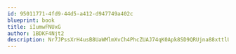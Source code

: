 ```yaml
---
id: 95011771-4fd9-44d5-a412-d947749a402c
blueprint: book
title: iIumwFNUxG
author: 1BDKF4Njt2
description: Nr7JPssXrH4usB8UaWMlmXvCh4PhcZUAJ74qK0Apk8SD9QRUjna88xttlUM0txf40tp524hGc86N34cOCimef6Ul3Oy6GIwUOViW
---
```

